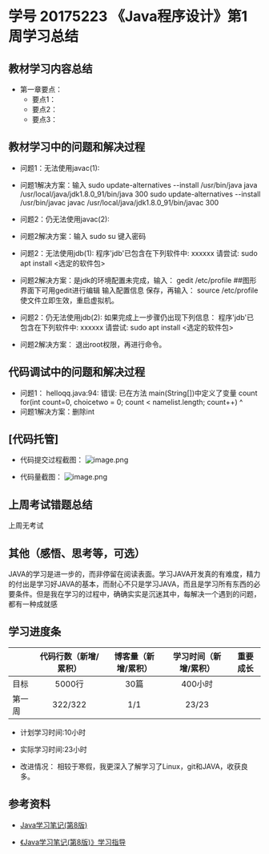 # 学号 20175223 《Java程序设计》第1周学习总结

## 教材学习内容总结
- 第一章要点：
    - 要点1：
    - 要点2：
    - 要点3：









## 教材学习中的问题和解决过程

- 问题1：无法使用javac(1):
- 问题1解决方案：输入
    sudo update-alternatives --install /usr/bin/java java /usr/local/java/jdk1.8.0_91/bin/java 300
    sudo update-alternatives --install /usr/bin/javac javac /usr/local/java/jdk1.8.0_91/bin/javac 300

- 问题2：仍无法使用javac(2):
- 问题2解决方案：输入
    sudo su<Enter>
    键入密码

- 问题2：无法使用jdb(1):
    程序'jdb'已包含在下列软件中:
    xxxxxx
    请尝试: sudo apt install <选定的软件包>
- 问题2解决方案：是jdk的环境配置未完成，输入：
    gedit /etc/profile ##图形界面下可用gedit进行编辑
    输入配置信息
    保存，再输入：
    source /etc/profile
    使文件立即生效，重启虚拟机。

- 问题2：仍无法使用jdb(2):
    如果完成上一步骤仍出现下列信息：
    程序'jdb'已包含在下列软件中:
    xxxxxx
    请尝试: sudo apt install <选定的软件包> 
- 问题2解决方案：
    退出root权限，再进行命令。

## 代码调试中的问题和解决过程


- 问题1：
    helloqq.java:94: 错误: 已在方法 main(String[])中定义了变量 count
			for(int count=0, choicetwo = 0; count < namelist.length; count++)
			        ^
- 问题1解决方案：删除int


## [代码托管]
- 代码提交过程截图：
![image.png](https://images.gitee.com/uploads/images/2019/0303/200358_6654c9a8_4815672.png)

- 代码量截图：
![image.png](https://images.gitee.com/uploads/images/2019/0303/202733_fdb969ff_4815672.png)


## 上周考试错题总结
上周无考试

    
## 其他（感悟、思考等，可选）
JAVA的学习是进一步的，而非停留在阅读表面。学习JAVA开发真的有难度，精力的付出是学习好JAVA的基本，而耐心不只是学习JAVA，而且是学习所有东西的必要条件。但是我在学习的过程中，确确实实是沉迷其中，每解决一个遇到的问题，都有一种成就感


## 学习进度条

|            | 代码行数（新增/累积）| 博客量（新增/累积）|学习时间（新增/累积）|重要成长|
| --------   | :----------------:|:----------------:|:---------------:  |:-----:|
| 目标        | 5000行            |   30篇           | 400小时            |       |
| 第一周      | 322/322           |   1/1            | 23/23             |       |



- 计划学习时间:10小时

- 实际学习时间:23小时

- 改进情况：
相较于寒假，我更深入了解学习了Linux，git和JAVA，收获良多。


## 参考资料

-  [Java学习笔记(第8版)](http://book.douban.com/subject/26371167/) 

-  [《Java学习笔记(第8版)》学习指导](http://www.cnblogs.com/rocedu/p/5182332.html)